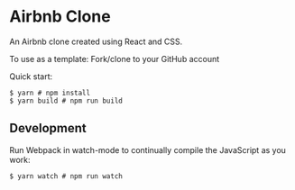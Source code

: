 # Airbnb Clone

An Airbnb clone created using React and CSS.

To use as a template: Fork/clone to your GitHub account

Quick start:

```
$ yarn # npm install
$ yarn build # npm run build
````

## Development

Run Webpack in watch-mode to continually compile the JavaScript as you work:

```
$ yarn watch # npm run watch
```

